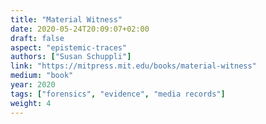 ```yaml
---
title: "Material Witness"
date: 2020-05-24T20:09:07+02:00
draft: false
aspect: "epistemic-traces"
authors: ["Susan Schuppli"]
link: "https://mitpress.mit.edu/books/material-witness"
medium: "book"
year: 2020
tags: ["forensics", "evidence", "media records"]
weight: 4
---
```

